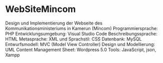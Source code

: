 # WebSiteMincom
Design und Implementierung der Webseite des Kommunikationsministeriums in Kamerun (Mincom) 
Programmiersprache: PHP Entwicklungsumgebung: Visual Studio Code
Beschreibungssprache: HTML
Metasprache: XML und Sprachstil: CSS Datenbank: MySQL 
Entwurfsmodell: MVC (Model View Controller)
Design und Modellierung: UML Content Management Sheet: Wordpress 5.0 Tools: JavaScript, json, Xampp
